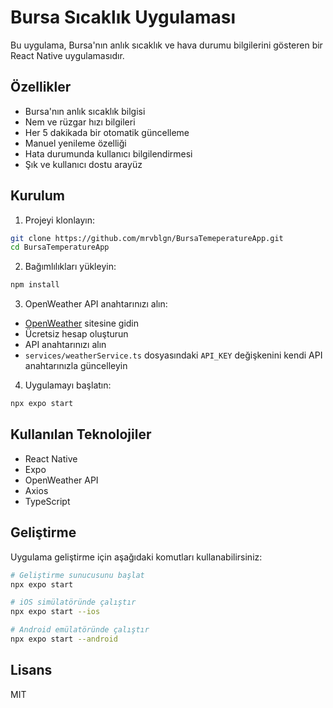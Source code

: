 # Bursa Sıcaklık Uygulaması

Bu uygulama, Bursa'nın anlık sıcaklık ve hava durumu bilgilerini gösteren bir React Native uygulamasıdır.

## Özellikler

- Bursa'nın anlık sıcaklık bilgisi
- Nem ve rüzgar hızı bilgileri
- Her 5 dakikada bir otomatik güncelleme
- Manuel yenileme özelliği
- Hata durumunda kullanıcı bilgilendirmesi
- Şık ve kullanıcı dostu arayüz

## Kurulum

1. Projeyi klonlayın:
```bash
git clone https://github.com/mrvblgn/BursaTemeperatureApp.git
cd BursaTemperatureApp
```

2. Bağımlılıkları yükleyin:
```bash
npm install
```

3. OpenWeather API anahtarınızı alın:
- [OpenWeather](https://openweathermap.org/api) sitesine gidin
- Ücretsiz hesap oluşturun
- API anahtarınızı alın
- `services/weatherService.ts` dosyasındaki `API_KEY` değişkenini kendi API anahtarınızla güncelleyin

4. Uygulamayı başlatın:
```bash
npx expo start
```

## Kullanılan Teknolojiler

- React Native
- Expo
- OpenWeather API
- Axios
- TypeScript

## Geliştirme

Uygulama geliştirme için aşağıdaki komutları kullanabilirsiniz:

```bash
# Geliştirme sunucusunu başlat
npx expo start

# iOS simülatöründe çalıştır
npx expo start --ios

# Android emülatöründe çalıştır
npx expo start --android
```

## Lisans

MIT
